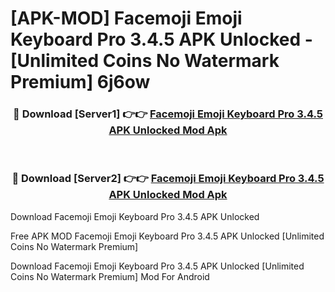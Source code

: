 # [APK-MOD] Facemoji Emoji Keyboard Pro 3.4.5 APK Unlocked - [Unlimited Coins No Watermark Premium] 6j6ow



<div align="center">
<h3>🔴 Download [Server1] 👉👉 <a href="https://momento.my/?title=Facemoji_Emoji_Keyboard_Pro_3.4.5_APK_Unlocked">Facemoji Emoji Keyboard Pro 3.4.5 APK Unlocked Mod Apk</a></h3><br>

<h3>🔴 Download [Server2] 👉👉 <a href="https://momento.my/?title=Facemoji_Emoji_Keyboard_Pro_3.4.5_APK_Unlocked">Facemoji Emoji Keyboard Pro 3.4.5 APK Unlocked Mod Apk</a></h3>
</div>



Download Facemoji Emoji Keyboard Pro 3.4.5 APK Unlocked 

Free APK MOD Facemoji Emoji Keyboard Pro 3.4.5 APK Unlocked [Unlimited Coins No Watermark Premium]

Download Facemoji Emoji Keyboard Pro 3.4.5 APK Unlocked [Unlimited Coins No Watermark Premium] Mod For Android
